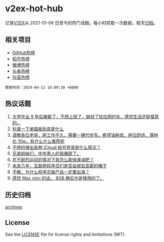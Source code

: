 # v2ex-hot-hub

 记录[V2EX](https://www.v2ex.com/)从 2021-01-06 日至今的热门话题。每小时抓取一次数据，按天[归档](archives)。
 
 ## 相关项目

- [GitHub热榜](https://github.com/snaildev/github-hot-hub)
- [知乎热榜](https://github.com/snaildev/zhihu-hot-hub)
- [微博热榜](https://github.com/snaildev/weibo-hot-hub)
- [头条热榜](https://github.com/snaildev/toutiao-hot-hub)
- [抖音热榜](https://github.com/snaildev/douyin-hot-hub)


 `更新时间：2024-04-11 16:09:20 +0800`

## 热议话题

1. [大学毕业 9 年后被裁了，不想上班了，缺钱了拉拉网约车，感觉生活还挺惬意的。](https://www.v2ex.com/t/1031505)
1. [科普一下单踏板到底是什么](https://www.v2ex.com/t/1031429)
1. [请教各位老哥，刚工作不久，需要一辆代步车。希望油耗低、座位舒适。落地价 10w。有什么什么推荐呢](https://www.v2ex.com/t/1031562)
1. [不停的弹出各种 iCloud 账号登录是什么情况？](https://www.v2ex.com/t/1031498)
1. [兄弟姐妹们，中年男人的我裸辞了。](https://www.v2ex.com/t/1031614)
1. [在不剧烈运动的情况下我怎么能快速减肥？](https://www.v2ex.com/t/1031605)
1. [未来几年，互联网程序员们是否会褪去高薪的帽子](https://www.v2ex.com/t/1031500)
1. [不解，为什么程序员做产品一定要出海？](https://www.v2ex.com/t/1031514)
1. [感觉 Mac mini 的话， 8GB 确实也是够用的了。](https://www.v2ex.com/t/1031448)

## 历史归档

[archives](archives)

## License

See the [LICENSE](LICENSE) file for license rights and limitations (MIT).
